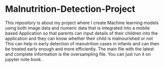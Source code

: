 # Malnutrition-Detection-Project
This repository is about my project where I create Machine learning models using both image data and numeric data that is integrated into a mobile based Application so that parents can input details  of their children into the application and they can know whether their child is malnourished or not 
This can help in early detection of manutrition cases in infants and can then be treated early enough and more efficiently.
The main file with the latest and complete information is the oversampling file.
You can just run it on jupyter note book .

